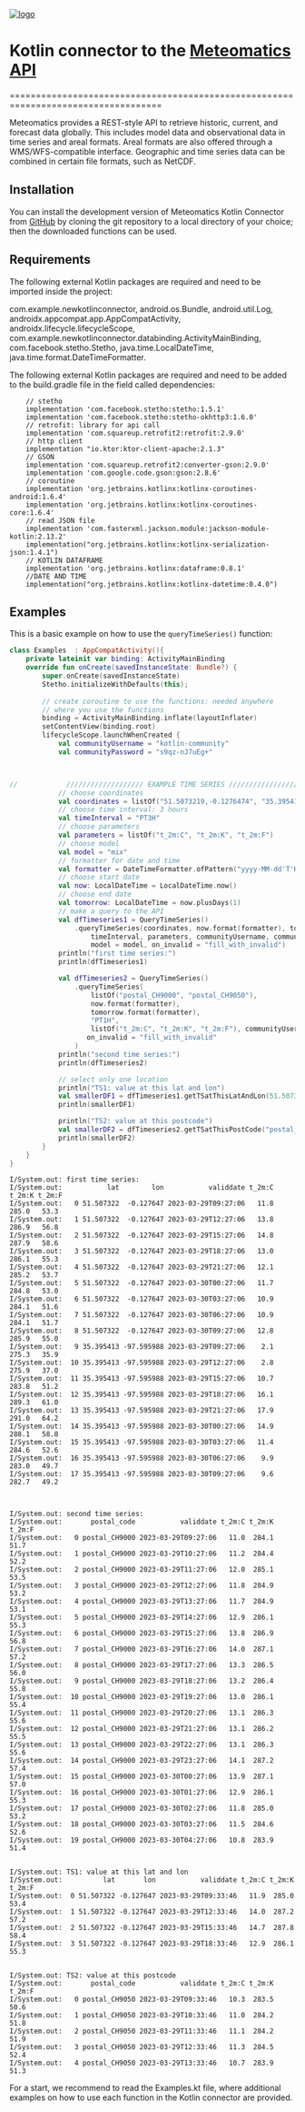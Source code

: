 
<!-- README.md is generated from README.Rmd. Please edit that file -->

[![logo](https://static.meteomatics.com/meteomatics-logo.png)](https://www.meteomatics.com)

# Kotlin connector to the [Meteomatics API](https://api.meteomatics.com/Overview.html "Documentation Overwiev")

<!-- badges: start -->
<!-- badges: end -->

===================================================================================

Meteomatics provides a REST-style API to retrieve historic, current, and
forecast data globally. This includes model data and observational data
in time series and areal formats. Areal formats are also offered through
a WMS/WFS-compatible interface. Geographic and time series data can be
combined in certain file formats, such as NetCDF.

## Installation

You can install the development version of Meteomatics Kotlin Connector from
[GitHub](https://github.com/meteomatics/kotlin-connector-api) by cloning the
git repository to a local directory of your choice; then the downloaded functions 
can be used.

## Requirements

The following external Kotlin packages are required and need to be
imported inside the project:

com.example.newkotlinconnector, android.os.Bundle, android.util.Log,
androidx.appcompat.app.AppCompatActivity, androidx.lifecycle.lifecycleScope, 
com.example.newkotlinconnector.databinding.ActivityMainBinding, 
com.facebook.stetho.Stetho, java.time.LocalDateTime, java.time.format.DateTimeFormatter.

The following external Kotlin packages are required and need to be
added to the build.gradle file in the field called dependencies:
```
    // stetho
    implementation 'com.facebook.stetho:stetho:1.5.1'
    implementation 'com.facebook.stetho:stetho-okhttp3:1.6.0'
    // retrofit: library for api call
    implementation 'com.squareup.retrofit2:retrofit:2.9.0'
    // http client
    implementation "io.ktor:ktor-client-apache:2.1.3"
    // GSON
    implementation 'com.squareup.retrofit2:converter-gson:2.9.0'
    implementation 'com.google.code.gson:gson:2.8.6'
    // coroutine
    implementation 'org.jetbrains.kotlinx:kotlinx-coroutines-android:1.6.4'
    implementation 'org.jetbrains.kotlinx:kotlinx-coroutines-core:1.6.4'
    // read JSON file
    implementation 'com.fasterxml.jackson.module:jackson-module-kotlin:2.13.2'
    implementation("org.jetbrains.kotlinx:kotlinx-serialization-json:1.4.1")
    // KOTLIN DATAFRAME
    implementation 'org.jetbrains.kotlinx:dataframe:0.8.1'
    //DATE AND TIME
    implementation("org.jetbrains.kotlinx:kotlinx-datetime:0.4.0")
```

## Examples

This is a basic example on how to use the `queryTimeSeries()` function:


``` Kotlin
class Examples  : AppCompatActivity(){
    private lateinit var binding: ActivityMainBinding
    override fun onCreate(savedInstanceState: Bundle?) {
        super.onCreate(savedInstanceState)
        Stetho.initializeWithDefaults(this);
        
        // create coroutine to use the functions: needed anywhere 
        // where you use the functions
        binding = ActivityMainBinding.inflate(layoutInflater)
        setContentView(binding.root)
        lifecycleScope.launchWhenCreated {
            val communityUsername = "kotlin-community"
            val communityPassword = "s9qz-nJ7uEg+"



//            /////////////////// EXAMPLE TIME SERIES /////////////////////////////////////////
            // choose coordinates
            val coordinates = listOf("51.5073219,-0.1276474", "35.3954127,-97.5959882")
            // choose time interval: 3 hours
            val timeInterval = "PT3H"
            // choose parameters
            val parameters = listOf("t_2m:C", "t_2m:K", "t_2m:F")
            // choose model
            val model = "mix"
            // formatter for date and time
            val formatter = DateTimeFormatter.ofPattern("yyyy-MM-dd'T'HH:mm:ss'.000Z'")
            // choose start date
            val now: LocalDateTime = LocalDateTime.now()
            // choose end date
            val tomorrow: LocalDateTime = now.plusDays(1)
            // make a query to the API
            val dfTimeseries1 = QueryTimeSeries()
                .queryTimeSeries(coordinates, now.format(formatter), tomorrow.format(formatter),
                    timeInterval, parameters, communityUsername, communityPassword,
                    model = model, on_invalid = "fill_with_invalid")
            println("first time series:")
            println(dfTimeseries1)

            val dfTimeseries2 = QueryTimeSeries()
                .queryTimeSeries(
                    listOf("postal_CH9000", "postal_CH9050"),
                    now.format(formatter),
                    tomorrow.format(formatter),
                    "PT1H",
                    listOf("t_2m:C", "t_2m:K", "t_2m:F"), communityUsername, communityPassword,
                   on_invalid = "fill_with_invalid"
                )
            println("second time series:")
            println(dfTimeseries2)

            // select only one location
            println("TS1: value at this lat and lon")
            val smallerDF1 = dfTimeseries1.getTSatThisLatAndLon(51.507321,-0.127647)
            println(smallerDF1)

            println("TS2: value at this postcode")
            val smallerDF2 = dfTimeseries2.getTSatThisPostCode("postal_CH9050")
            println(smallerDF2)
        }
    }
}
```
```
I/System.out: first time series:
I/System.out:           lat        lon           validdate t_2m:C t_2m:K t_2m:F
I/System.out:   0 51.507322  -0.127647 2023-03-29T09:27:06   11.8  285.0   53.3
I/System.out:   1 51.507322  -0.127647 2023-03-29T12:27:06   13.8  286.9   56.8
I/System.out:   2 51.507322  -0.127647 2023-03-29T15:27:06   14.8  287.9   58.6
I/System.out:   3 51.507322  -0.127647 2023-03-29T18:27:06   13.0  286.1   55.3
I/System.out:   4 51.507322  -0.127647 2023-03-29T21:27:06   12.1  285.2   53.7
I/System.out:   5 51.507322  -0.127647 2023-03-30T00:27:06   11.7  284.8   53.0
I/System.out:   6 51.507322  -0.127647 2023-03-30T03:27:06   10.9  284.1   51.6
I/System.out:   7 51.507322  -0.127647 2023-03-30T06:27:06   10.9  284.1   51.7
I/System.out:   8 51.507322  -0.127647 2023-03-30T09:27:06   12.8  285.9   55.0
I/System.out:   9 35.395413 -97.595988 2023-03-29T09:27:06    2.1  275.3   35.9
I/System.out:  10 35.395413 -97.595988 2023-03-29T12:27:06    2.8  275.9   37.0
I/System.out:  11 35.395413 -97.595988 2023-03-29T15:27:06   10.7  283.8   51.2
I/System.out:  12 35.395413 -97.595988 2023-03-29T18:27:06   16.1  289.3   61.0
I/System.out:  13 35.395413 -97.595988 2023-03-29T21:27:06   17.9  291.0   64.2
I/System.out:  14 35.395413 -97.595988 2023-03-30T00:27:06   14.9  288.1   58.8
I/System.out:  15 35.395413 -97.595988 2023-03-30T03:27:06   11.4  284.6   52.6
I/System.out:  16 35.395413 -97.595988 2023-03-30T06:27:06    9.9  283.0   49.7
I/System.out:  17 35.395413 -97.595988 2023-03-30T09:27:06    9.6  282.7   49.2



I/System.out: second time series:
I/System.out:       postal_code           validdate t_2m:C t_2m:K t_2m:F
I/System.out:   0 postal_CH9000 2023-03-29T09:27:06   11.0  284.1   51.7
I/System.out:   1 postal_CH9000 2023-03-29T10:27:06   11.2  284.4   52.2
I/System.out:   2 postal_CH9000 2023-03-29T11:27:06   12.0  285.1   53.5
I/System.out:   3 postal_CH9000 2023-03-29T12:27:06   11.8  284.9   53.2
I/System.out:   4 postal_CH9000 2023-03-29T13:27:06   11.7  284.9   53.1
I/System.out:   5 postal_CH9000 2023-03-29T14:27:06   12.9  286.1   55.3
I/System.out:   6 postal_CH9000 2023-03-29T15:27:06   13.8  286.9   56.8
I/System.out:   7 postal_CH9000 2023-03-29T16:27:06   14.0  287.1   57.2
I/System.out:   8 postal_CH9000 2023-03-29T17:27:06   13.3  286.5   56.0
I/System.out:   9 postal_CH9000 2023-03-29T18:27:06   13.2  286.4   55.8
I/System.out:  10 postal_CH9000 2023-03-29T19:27:06   13.0  286.1   55.4
I/System.out:  11 postal_CH9000 2023-03-29T20:27:06   13.1  286.3   55.6
I/System.out:  12 postal_CH9000 2023-03-29T21:27:06   13.1  286.2   55.5
I/System.out:  13 postal_CH9000 2023-03-29T22:27:06   13.1  286.3   55.6
I/System.out:  14 postal_CH9000 2023-03-29T23:27:06   14.1  287.2   57.4
I/System.out:  15 postal_CH9000 2023-03-30T00:27:06   13.9  287.1   57.0
I/System.out:  16 postal_CH9000 2023-03-30T01:27:06   12.9  286.1   55.3
I/System.out:  17 postal_CH9000 2023-03-30T02:27:06   11.8  285.0   53.2
I/System.out:  18 postal_CH9000 2023-03-30T03:27:06   11.5  284.6   52.6
I/System.out:  19 postal_CH9000 2023-03-30T04:27:06   10.8  283.9   51.4


I/System.out: TS1: value at this lat and lon
I/System.out:          lat       lon           validdate t_2m:C t_2m:K t_2m:F
I/System.out:  0 51.507322 -0.127647 2023-03-29T09:33:46   11.9  285.0   53.4
I/System.out:  1 51.507322 -0.127647 2023-03-29T12:33:46   14.0  287.2   57.2
I/System.out:  2 51.507322 -0.127647 2023-03-29T15:33:46   14.7  287.8   58.4
I/System.out:  3 51.507322 -0.127647 2023-03-29T18:33:46   12.9  286.1   55.3


I/System.out: TS2: value at this postcode
I/System.out:       postal_code           validdate t_2m:C t_2m:K t_2m:F
I/System.out:   0 postal_CH9050 2023-03-29T09:33:46   10.3  283.5   50.6
I/System.out:   1 postal_CH9050 2023-03-29T10:33:46   11.0  284.2   51.8
I/System.out:   2 postal_CH9050 2023-03-29T11:33:46   11.1  284.2   51.9
I/System.out:   3 postal_CH9050 2023-03-29T12:33:46   11.3  284.5   52.4
I/System.out:   4 postal_CH9050 2023-03-29T13:33:46   10.7  283.9   51.3

```

For a start, we recommend to read the Examples.kt file, where additional 
examples on how to use each function in the Kotlin connector are provided.
